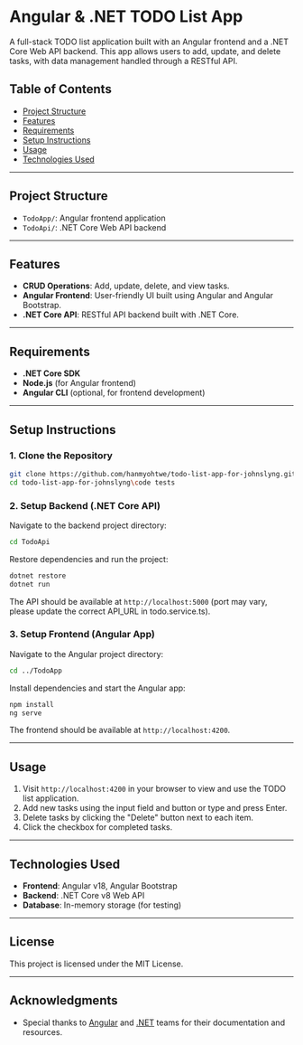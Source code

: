 
# Angular & .NET TODO List App

A full-stack TODO list application built with an Angular frontend and a .NET Core Web API backend. This app allows users to add, update, and delete tasks, with data management handled through a RESTful API.

## Table of Contents
- [Project Structure](#project-structure)
- [Features](#features)
- [Requirements](#requirements)
- [Setup Instructions](#setup-instructions)
- [Usage](#usage)
- [Technologies Used](#technologies-used)

---

## Project Structure
- `TodoApp/`: Angular frontend application
- `TodoApi/`: .NET Core Web API backend

---

## Features
- **CRUD Operations**: Add, update, delete, and view tasks.
- **Angular Frontend**: User-friendly UI built using Angular and Angular Bootstrap.
- **.NET Core API**: RESTful API backend built with .NET Core.

---

## Requirements
- **.NET Core SDK**
- **Node.js** (for Angular frontend)
- **Angular CLI** (optional, for frontend development)

---

## Setup Instructions

### 1. Clone the Repository
```bash
git clone https://github.com/hanmyohtwe/todo-list-app-for-johnslyng.git
cd todo-list-app-for-johnslyng\code tests
```

### 2. Setup Backend (.NET Core API)
Navigate to the backend project directory:
```bash
cd TodoApi
```
Restore dependencies and run the project:
```bash
dotnet restore
dotnet run
```
The API should be available at `http://localhost:5000` (port may vary, please update the correct API_URL in todo.service.ts).

### 3. Setup Frontend (Angular App)
Navigate to the Angular project directory:
```bash
cd ../TodoApp
```
Install dependencies and start the Angular app:
```bash
npm install
ng serve
```
The frontend should be available at `http://localhost:4200`.

---

## Usage

1. Visit `http://localhost:4200` in your browser to view and use the TODO list application.
2. Add new tasks using the input field and button or type and press Enter.
3. Delete tasks by clicking the "Delete" button next to each item.
4. Click the checkbox for completed tasks.

---

## Technologies Used
- **Frontend**: Angular v18, Angular Bootstrap
- **Backend**: .NET Core v8 Web API
- **Database**: In-memory storage (for testing)

---

## License
This project is licensed under the MIT License.

---

## Acknowledgments
- Special thanks to [Angular](https://angular.io/) and [.NET](https://dotnet.microsoft.com/) teams for their documentation and resources.

